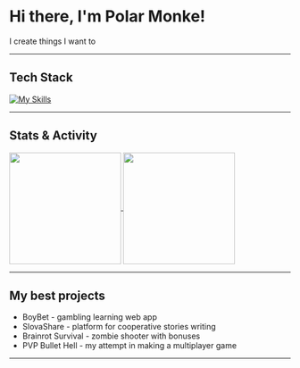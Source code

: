 # Hi there, I'm Polar Monke!

I create things I want to

---

## Tech Stack

[![My Skills](https://skillicons.dev/icons?i=js,react,vite,py,cs,dotnet,unity,godot,mysql)](https://skillicons.dev)

---

## Stats & Activity

<a href="https://github.com/anuraghazra/github-readme-stats">
  <img height=200 align="center" src="https://github-readme-stats.vercel.app/api?username=PolarMonke&include_all_commits=true&theme=synthwave" />
</a>
<a href="https://github.com/anuraghazra/convoychat">
  <img height=200 align="center" src="https://github-readme-stats.vercel.app/api/top-langs?username=PolarMonke&layout=compact&langs_count=8&card_width=320&theme=synthwave" />
</a>

---

## My best projects

- BoyBet - gambling learning web app
- SlovaShare - platform for cooperative stories writing
- Brainrot Survival - zombie shooter with bonuses
- PVP Bullet Hell - my attempt in making a multiplayer game

--- 



